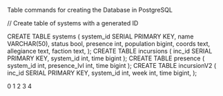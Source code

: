 Table commands for creating the Database in PostgreSQL

// Create table of systems with a generated ID

CREATE TABLE systems (
  system_id     SERIAL PRIMARY KEY,
  name          VARCHAR(50),
  status        bool,
  presence      int,
  population    bigint,
  coords        text,
  allegiance    text,
  faction       text,
);
CREATE TABLE incursions (
  inc_id            SERIAL PRIMARY KEY,
  system_id         int,
  time              bigint
);
CREATE TABLE presence (
  system_id         int,
  presence_lvl      int,
  time              bigint
);
CREATE TABLE incursionV2 (
  inc_id            SERIAL PRIMARY KEY,
  system_id         int,
  week              int,
  time              bigint,
);

0
1 
2
3
4